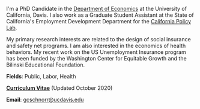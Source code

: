 I'm a PhD Candidate in the [Department of Economics](https://economics.ucdavis.edu/) at the University of California, Davis. I also work as a Graduate Student Assistant at the State of California's Employment Development Department for the [California Policy Lab](https://www.capolicylab.org/).

My primary research interests are related to the design of social insurance and safety net programs. I am also interested in the economics of health behaviors. My recent work on the US Unemployment Insurance program has been funded by the Washington Center for Equitable Growth and the Bilinski Educational Foundation.

__Fields__: Public, Labor, Health

__[Curriculum Vitae](/pdf/schnorr_cv_6oct2020.pdf")__ (Updated October 2020)

__Email__: [gcschnorr@ucdavis.edu](gcschnorr@ucdavis.edu)    
